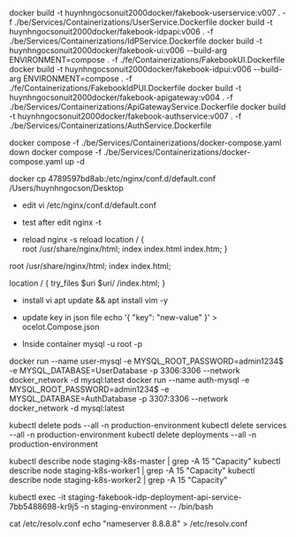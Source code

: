 <!-- Build image -->

docker build -t huynhngocsonuit2000docker/fakebook-userservice:v007 . -f ./be/Services/Containerizations/UserService.Dockerfile
docker build -t huynhngocsonuit2000docker/fakebook-idpapi:v006 . -f ./be/Services/Containerizations/IdPService.Dockerfile
docker build -t huynhngocsonuit2000docker/fakebook-ui:v006 --build-arg ENVIRONMENT=compose . -f ./fe/Containerizations/FakebookUI.Dockerfile
docker build -t huynhngocsonuit2000docker/fakebook-idpui:v006 --build-arg ENVIRONMENT=compose . -f ./fe/Containerizations/FakebookIdPUI.Dockerfile
docker build -t huynhngocsonuit2000docker/fakebook-apigateway:v004 . -f ./be/Services/Containerizations/ApiGatewayService.Dockerfile
docker build -t huynhngocsonuit2000docker/fakebook-authservice:v007 . -f ./be/Services/Containerizations/AuthService.Dockerfile

<!-- Run docker compose -->

docker compose -f ./be/Services/Containerizations/docker-compose.yaml down
docker compose -f ./be/Services/Containerizations/docker-compose.yaml up -d

<!-- Copy file from container -->

docker cp 4789597bd8ab:/etc/nginx/conf.d/default.conf /Users/huynhngocson/Desktop

<!-- SSH ngix -->

- edit
  vi /etc/nginx/conf.d/default.conf

- test after edit
  nginx -t

- reload
  nginx -s reload
  location / {  
   root /usr/share/nginx/html;
  index index.html index.htm;
  }

root /usr/share/nginx/html;
index index.html;

location / {
try_files $uri $uri/ /index.html;
}

<!-- Dotnet server -->

- install vi
  apt update && apt install vim -y

- update key in json file
  echo '{ "key": "new-value" }' > ocelot.Compose.json

<!-- MySQL -->

- Inside container
  mysql -u root -p

docker run --name user-mysql -e MYSQL_ROOT_PASSWORD=admin1234$ -e MYSQL_DATABASE=UserDatabase -p 3306:3306 --network docker_network -d mysql:latest
docker run --name auth-mysql -e MYSQL_ROOT_PASSWORD=admin1234$ -e MYSQL_DATABASE=AuthDatabase -p 3307:3306 --network docker_network -d mysql:latest

<!-- Clean service, deployment -->

kubectl delete pods --all -n production-environment
kubectl delete services --all -n production-environment
kubectl delete deployments --all -n production-environment

<!-- Check resource -->

kubectl describe node staging-k8s-master | grep -A 15 "Capacity"
kubectl describe node staging-k8s-worker1 | grep -A 15 "Capacity"
kubectl describe node staging-k8s-worker2 | grep -A 15 "Capacity"

<!-- ssh to the kubernete service container  -->

kubectl exec -it staging-fakebook-idp-deployment-api-service-7bb5488698-kr9j5 -n staging-environment -- /bin/bash

<!-- Fix DNS resolution -->

cat /etc/resolv.conf
echo "nameserver 8.8.8.8" > /etc/resolv.conf
